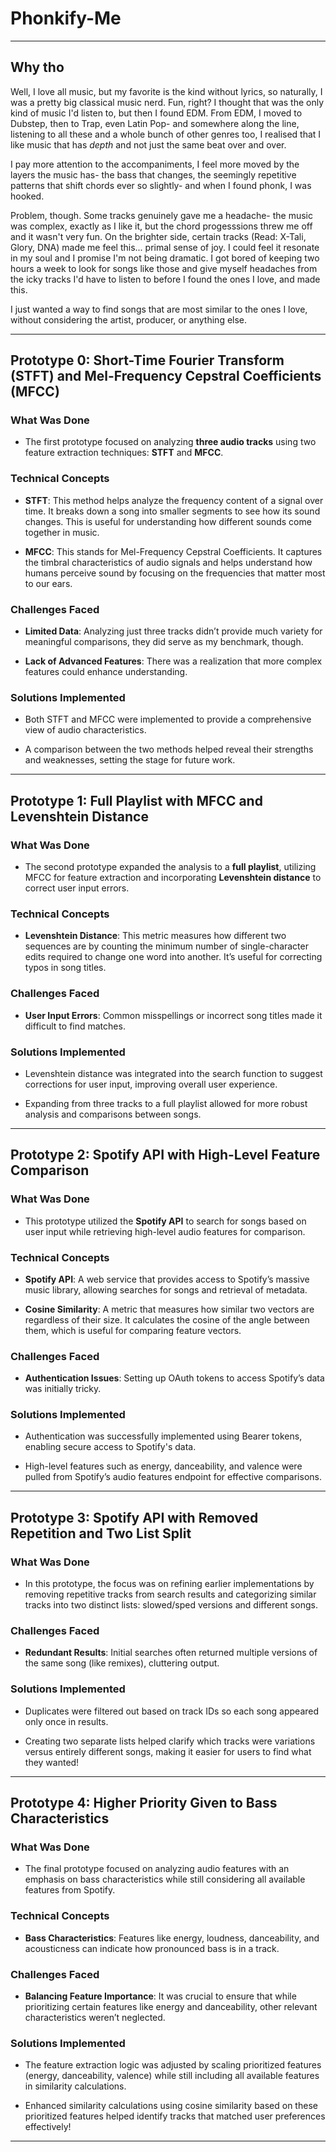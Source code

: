 # Phonkify-Me
---
## Why tho
Well, I love all music, but my favorite is the kind without lyrics, so naturally, I was a pretty big classical music nerd. Fun, right? I thought that was the only kind of music I'd listen to, but then I found EDM. From EDM, I moved to Dubstep, then to Trap, even Latin Pop- and somewhere along the line, listening to all these and a whole bunch of other genres too, I realised that I like music that has *depth* and not just the same beat over and over. 

I pay more attention to the accompaniments, I feel more moved by the layers the music has- the bass that changes, the seemingly repetitive patterns that shift chords ever so slightly- and when I found phonk, I was hooked. 

Problem, though. Some tracks genuinely gave me a headache- the music was complex, exactly as I like it, but the chord progesssions threw me off and it wasn't very fun. On the brighter side, certain tracks (Read: X-Tali, Glory, DNA) made me feel this... primal sense of joy. I could feel it resonate in my soul and I promise I'm not being dramatic. I got bored of keeping two hours a week to look for songs like those and give myself headaches from the icky tracks I'd have to listen to before I found the ones I love, and made this. 

I just wanted a way to find songs that are most similar to the ones I love, without considering the artist, producer, or anything else. 

---

## Prototype 0: Short-Time Fourier Transform (STFT) and Mel-Frequency Cepstral Coefficients (MFCC)

### What Was Done
- The first prototype focused on analyzing **three audio tracks** using two feature extraction techniques: **STFT** and **MFCC**.

### Technical Concepts
- **STFT**: This method helps analyze the frequency content of a signal over time. It breaks down a song into smaller segments to see how its sound changes. This is useful for understanding how different sounds come together in music.
  
- **MFCC**: This stands for Mel-Frequency Cepstral Coefficients. It captures the timbral characteristics of audio signals and helps understand how humans perceive sound by focusing on the frequencies that matter most to our ears.

### Challenges Faced
- **Limited Data**: Analyzing just three tracks didn’t provide much variety for meaningful comparisons, they did serve as my benchmark, though. 
  
- **Lack of Advanced Features**: There was a realization that more complex features could enhance understanding.

### Solutions Implemented
- Both STFT and MFCC were implemented to provide a comprehensive view of audio characteristics.
  
- A comparison between the two methods helped reveal their strengths and weaknesses, setting the stage for future work.

---

## Prototype 1: Full Playlist with MFCC and Levenshtein Distance

### What Was Done
- The second prototype expanded the analysis to a **full playlist**, utilizing MFCC for feature extraction and incorporating **Levenshtein distance** to correct user input errors.

### Technical Concepts
- **Levenshtein Distance**: This metric measures how different two sequences are by counting the minimum number of single-character edits required to change one word into another. It’s useful for correcting typos in song titles.

### Challenges Faced
- **User Input Errors**: Common misspellings or incorrect song titles made it difficult to find matches.

### Solutions Implemented
- Levenshtein distance was integrated into the search function to suggest corrections for user input, improving overall user experience.
  
- Expanding from three tracks to a full playlist allowed for more robust analysis and comparisons between songs.

---

## Prototype 2: Spotify API with High-Level Feature Comparison

### What Was Done
- This prototype utilized the **Spotify API** to search for songs based on user input while retrieving high-level audio features for comparison.

### Technical Concepts
- **Spotify API**: A web service that provides access to Spotify’s massive music library, allowing searches for songs and retrieval of metadata.
  
- **Cosine Similarity**: A metric that measures how similar two vectors are regardless of their size. It calculates the cosine of the angle between them, which is useful for comparing feature vectors.

### Challenges Faced
- **Authentication Issues**: Setting up OAuth tokens to access Spotify’s data was initially tricky.

### Solutions Implemented
- Authentication was successfully implemented using Bearer tokens, enabling secure access to Spotify's data.
  
- High-level features such as energy, danceability, and valence were pulled from Spotify’s audio features endpoint for effective comparisons.

---

## Prototype 3: Spotify API with Removed Repetition and Two List Split

### What Was Done
- In this prototype, the focus was on refining earlier implementations by removing repetitive tracks from search results and categorizing similar tracks into two distinct lists: slowed/sped versions and different songs.

### Challenges Faced
- **Redundant Results**: Initial searches often returned multiple versions of the same song (like remixes), cluttering output.

### Solutions Implemented
- Duplicates were filtered out based on track IDs so each song appeared only once in results.
  
- Creating two separate lists helped clarify which tracks were variations versus entirely different songs, making it easier for users to find what they wanted!

---

## Prototype 4: Higher Priority Given to Bass Characteristics

### What Was Done
- The final prototype focused on analyzing audio features with an emphasis on bass characteristics while still considering all available features from Spotify.

### Technical Concepts
- **Bass Characteristics**: Features like energy, loudness, danceability, and acousticness can indicate how pronounced bass is in a track. 

### Challenges Faced
- **Balancing Feature Importance**: It was crucial to ensure that while prioritizing certain features like energy and danceability, other relevant characteristics weren’t neglected.

### Solutions Implemented
- The feature extraction logic was adjusted by scaling prioritized features (energy, danceability, valence) while still including all available features in similarity calculations.
  
- Enhanced similarity calculations using cosine similarity based on these prioritized features helped identify tracks that matched user preferences effectively!

---
